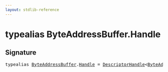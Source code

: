 ```yaml
---
layout: stdlib-reference
---
```


# typealias ByteAddressBuffer\.Handle

## Signature

<pre>
<span class='code_keyword'>typealias</span> <a href="index.html" class="code_type">ByteAddressBuffer</a>.<a href="handle-0.html" class="code_type">Handle</a> = <a href="index.html" class="code_type">DescriptorHandle</a>&lt;<a href="index.html" class="code_type">ByteAddressBuffer</a>&gt;;
</pre>

